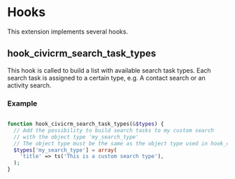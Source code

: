 # Hooks

This extension implements several hooks.

## hook_civicrm_search_task_types

This hook is called to build a list with available search task types. 
Each search task is assigned to a certain type, e.g. A contact search or an activity search.

### Example

```php

function hook_civicrm_search_task_types(&$types) {
  // Add the possibility to build search tasks to my custom search 
  // with the object type 'my_search_type'
  // The object type must be the same as the object type used in hook_civicrm_searchTasks
  $types['my_search_type'] = array(
    'title' => ts('This is a custom search type'),
  ); 
}

```